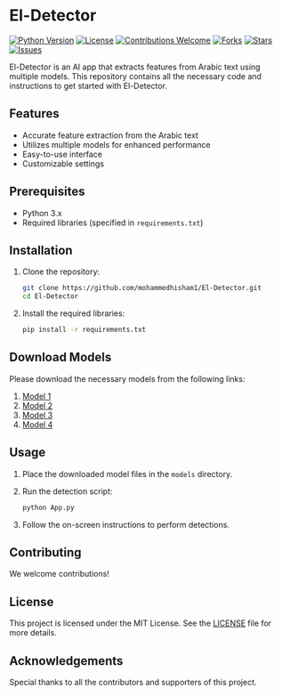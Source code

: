 # El-Detector

[![Python Version](https://img.shields.io/badge/python-3.x-blue.svg)](https://www.python.org/)
[![License](https://img.shields.io/badge/license-MIT-green.svg)](https://github.com/mohammedhisham1/El-Detector/blob/main/LICENSE)
[![Contributions Welcome](https://img.shields.io/badge/contributions-welcome-brightgreen.svg)](CONTRIBUTING.md)
[![Forks](https://img.shields.io/github/forks/mohammedhisham1/El-Detector.svg)](https://github.com/mohammedhisham1/El-Detector/network/members)
[![Stars](https://img.shields.io/github/stars/mohammedhisham1/El-Detector.svg)](https://github.com/mohammedhisham1/El-Detector/stargazers)
[![Issues](https://img.shields.io/github/issues/mohammedhisham1/El-Detector.svg)](https://github.com/mohammedhisham1/El-Detector/issues)

El-Detector is an AI app that extracts features from Arabic text using multiple models. This repository contains all the necessary code and instructions to get started with El-Detector.

## Features

- Accurate feature extraction from the Arabic text
- Utilizes multiple models for enhanced performance
- Easy-to-use interface
- Customizable settings

## Prerequisites

- Python 3.x
- Required libraries (specified in `requirements.txt`)

## Installation

1. Clone the repository:
    ```bash
    git clone https://github.com/mohammedhisham1/El-Detector.git
    cd El-Detector
    ```

2. Install the required libraries:
    ```bash
    pip install -r requirements.txt
    ```

## Download Models

Please download the necessary models from the following links:

1. [Model 1](https://drive.google.com/file/d/1W5171aT-1rYwK2iQyKGF0C2kT1UPjq11/view)
2. [Model 2](https://drive.google.com/file/d/1e85Y1bhvPc9yjwKq-lSIewHIRgCDa4YS/view)
3. [Model 3](https://drive.google.com/file/d/1D1nvw715Yp_yK6XYYPfUxnxygfPEEK2k/view)
4. [Model 4](https://drive.google.com/file/d/1FzWmCNISoWwGJbdNM65frDJi4QVs_-g1/view)

## Usage

1. Place the downloaded model files in the `models` directory.

2. Run the detection script:
    ```bash
    python App.py
    ```

3. Follow the on-screen instructions to perform detections.

## Contributing

We welcome contributions!

## License

This project is licensed under the MIT License. See the [LICENSE](LICENSE) file for more details.

## Acknowledgements

Special thanks to all the contributors and supporters of this project.
